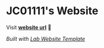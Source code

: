 
# JC01111's Website

Visit **[website url](#)** 🚀

_Built with [Lab Website Template](https://greene-lab.gitbook.io/lab-website-template-docs)_

